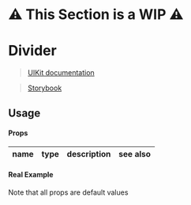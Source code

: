 # ⚠️ This Section is a WIP ⚠️


# Divider
> [UIKit documentation](https://getuikit.com/docs/Divider)

> [Storybook](https://0c370t.github.io/Svelte-UIKit3/docs/?path=/story/Divider--main)
## Usage

#### Props
| name        | type  | description                  | see also                        |
|-------------|-------|------------------------------|---------------------------------|

#### Real Example
Note that all props are default values
